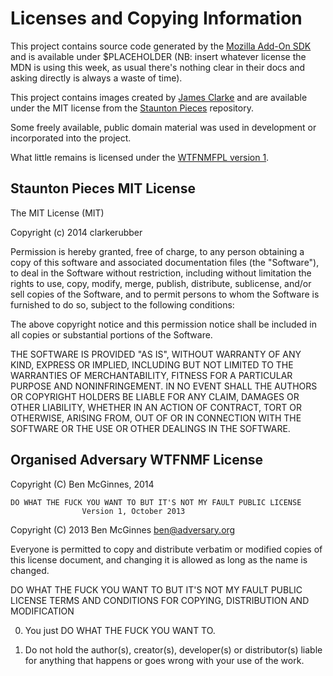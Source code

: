 Licenses and Copying Information
================================

This project contains source code generated by the [Mozilla Add-On SDK](https://developer.mozilla.org/en-US/Add-ons/SDK) and is available under $PLACEHOLDER (NB: insert whatever license the MDN is using this week, as usual there's nothing clear in their docs and asking directly is always a waste of time).

This project contains images created by [James Clarke](https://github.com/clarkerubber) and are available under the MIT license from the [Staunton Pieces](https://github.com/clarkerubber/Staunton-Pieces) repository.

Some freely available, public domain material was used in development or incorporated into the project.

What little remains is licensed under the [WTFNMFPL version 1](https://github.com/adversary-org/wtfnmf).


Staunton Pieces MIT License
---------------------------

The MIT License (MIT)

Copyright (c) 2014 clarkerubber

Permission is hereby granted, free of charge, to any person obtaining
a copy of this software and associated documentation files (the
"Software"), to deal in the Software without restriction, including
without limitation the rights to use, copy, modify, merge, publish,
distribute, sublicense, and/or sell copies of the Software, and to
permit persons to whom the Software is furnished to do so, subject to
the following conditions:

The above copyright notice and this permission notice shall be
included in all copies or substantial portions of the Software.

THE SOFTWARE IS PROVIDED "AS IS", WITHOUT WARRANTY OF ANY KIND,
EXPRESS OR IMPLIED, INCLUDING BUT NOT LIMITED TO THE WARRANTIES OF
MERCHANTABILITY, FITNESS FOR A PARTICULAR PURPOSE AND
NONINFRINGEMENT. IN NO EVENT SHALL THE AUTHORS OR COPYRIGHT HOLDERS BE
LIABLE FOR ANY CLAIM, DAMAGES OR OTHER LIABILITY, WHETHER IN AN ACTION
OF CONTRACT, TORT OR OTHERWISE, ARISING FROM, OUT OF OR IN CONNECTION
WITH THE SOFTWARE OR THE USE OR OTHER DEALINGS IN THE SOFTWARE.



Organised Adversary WTFNMF License
----------------------------------

Copyright (C) Ben McGinnes, 2014


    DO WHAT THE FUCK YOU WANT TO BUT IT'S NOT MY FAULT PUBLIC LICENSE
                    Version 1, October 2013

 Copyright (C) 2013 Ben McGinnes <ben@adversary.org>

 Everyone is permitted to copy and distribute verbatim or modified
 copies of this license document, and changing it is allowed as long
 as the name is changed.

   DO WHAT THE FUCK YOU WANT TO BUT IT'S NOT MY FAULT PUBLIC LICENSE
   TERMS AND CONDITIONS FOR COPYING, DISTRIBUTION AND MODIFICATION

  0. You just DO WHAT THE FUCK YOU WANT TO.

  1. Do not hold the author(s), creator(s), developer(s) or
     distributor(s) liable for anything that happens or goes wrong
     with your use of the work.

